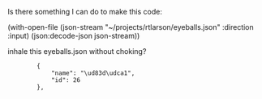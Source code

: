 Is there something I can do to make this code:

(with-open-file (json-stream "~/projects/rtlarson/eyeballs.json" :direction :input)
  (json:decode-json json-stream))

inhale this eyeballs.json without choking?

            {
                "name": "\ud83d\udca1",
                "id": 26
            },

